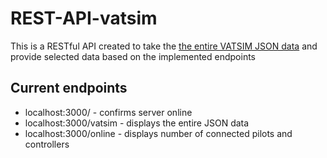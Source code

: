 # REST-API-vatsim

This is a RESTful API created to take the [the entire VATSIM JSON data](http://eu.data.vatsim.net/vatsim-data.json)
and provide selected data based on the implemented endpoints

## Current endpoints

* localhost:3000/ - confirms server online  
* localhost:3000/vatsim - displays the entire JSON data
* localhost:3000/online - displays number of connected pilots and controllers
